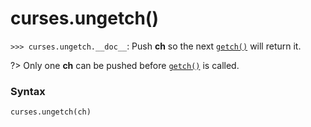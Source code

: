 # curses.ungetch()

`>>> curses.ungetch.__doc__`: Push **ch** so the next [`getch()`](/modules/curses/window/getch.md) will return it.

?> Only one **ch** can be pushed before [`getch()`](/modules/curses/window/getch.md) is called.

### Syntax

```python
curses.ungetch(ch)
```